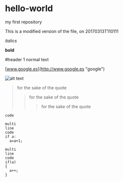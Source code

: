 # hello-world
my first repository

This is a modified version of the file, on 20170313T110111


*italics*

**bold**

#header 1
normal text

[www.google.es](http://www.google.es "google")

![alt text](http://unizar.es/profiles/unizarwww/themes/unizar01/img/logo_uz.png "titulo de la imagen")

>for the sake of the quote
>>for the sake of the quote
>>>for the sake of the quote

`code`


``` [python]
multi
line
code
if a:
  a=a+1;
```

``` [c]
multi
line
code
if(a)
{
  a++;
}
```

